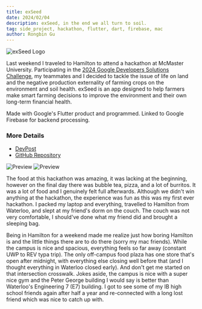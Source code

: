 ```yaml
---
title: exSeed
date: 2024/02/04
description: exSeed, in the end we all turn to soil.
tag: side_project, hackathon, flutter, dart, firebase, mac
author: Rongbin Gu
---
```


![exSeed Logo](https://d112y698adiu2z.cloudfront.net/photos/production/software_photos/002/782/780/datas/gallery.jpg)

Last weekend I traveled to Hamilton to attend a hackathon at McMaster University. Participating in the [2024 Google Developers Solutions Challenge](https://developers.google.com/community/gdsc-solution-challenge), my teammates and I decided to tackle the issue of life on land and the negative production externality of farming crops on the environment and soil health. exSeed is an app designed to help farmers make smart farming decisions to improve the environment and their own long-term financial health. 

Made with Google's Flutter product and programmed. Linked to Google Firebase for backend processing. 

### More Details
- [DevPost](https://devpost.com/software/exseed)
- [GitHub Repository](https://github.com/zainthemaynnn/exSeed)

![Preview](https://d112y698adiu2z.cloudfront.net/photos/production/software_photos/002/755/239/datas/gallery.jpg)
![Preview](https://d112y698adiu2z.cloudfront.net/photos/production/software_photos/002/755/238/datas/gallery.jpg)

The food at this hackathon was amazing, it was lacking at the beginning, however on the final day there was bubble tea, pizza, and a lot of burritos. It was a lot of food and I genuinely felt full afterwards. Although we didn't win anything at the hackathon, the experience was fun as this was my first ever hackathon. I packed my laptop and everything, travelled to Hamilton from Waterloo, and slept at my friend's dorm on the couch. The couch was not very comfortable, I should've done what my friend did and brought a sleeping bag. 

Being in Hamilton for a weekend made me realize just how boring Hamilton is and the little things there are to do there (sorry my mac friends). While the campus is nice and spacious, everything feels so far away (constant UWP to REV typa trip). The only off-campus food plaza has one store that's open after midnight, with everything else closing well before that (and I thought everything in Waterloo closed early). And don't get me started on that intersection crosswalk. Jokes aside, the campus is nice with a super nice gym and the Peter George building I would say is better than Waterloo's Engineering 7 (E7) building. I got to see some of my IB high school friends again after half a year and re-connected with a long lost friend which was nice to catch up with. 

